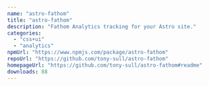 ```yaml
---
name: "astro-fathom"
title: "astro-fathom"
description: "Fathom Analytics tracking for your Astro site."
categories:
  - "css+ui"
  - "analytics"
npmUrl: "https://www.npmjs.com/package/astro-fathom"
repoUrl: "https://github.com/tony-sull/astro-fathom"
homepageUrl: "https://github.com/tony-sull/astro-fathom#readme"
downloads: 88
---
```

